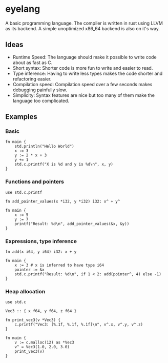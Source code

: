 # eyelang

A basic programming language. The compiler is written in rust using LLVM as its backend.
A simple unoptimized x86_64 backend is also on it's way.

## Ideas
- Runtime Speed: The language should make it possible to write code about as fast as C.
- Short syntax: Shorter code is more fun to write and easier to read.
- Type inference: Having to write less types makes the code shorter and refactoring easier.
- Compilation speed: Compilation speed over a few seconds makes debugging painfully slow.
- Simplicity: Syntax features are nice but too many of them make the language too complicated.


## Examples

### Basic
```
fn main {
    std.println("Hello World")
    x := 3
    y := 2 * x + 3
    y += 1
    std.c.printf("X is %d and y is %d\n", x, y)
}
```

### Functions and pointers
```
use std.c.printf

fn add_pointer_values(x *i32, y *i32) i32: x^ + y^

fn main {
    x := 5
    y := 7
    printf("Result: %d\n", add_pointer_values(&x, &y))
}
```

### Expressions, type inference
```
fn add(x i64, y i64) i32: x + y

fn main {
    x := 3 # x is inferred to have type i64
    pointer := &x
    std.c.printf("Result: %d\n", if 1 < 2: add(pointer^, 4) else -1)
}
```

### Heap allocation
```
use std.c

Vec3 :: { x f64, y f64, z f64 }

fn print_vec3(v *Vec3) {
    c.printf("Vec3: [%.1f, %.1f, %.1f]\n", v^.x, v^.y, v^.z)
}

fn main {
    v := c.malloc(12) as *Vec3
    v^ = Vec3(1.0, 2.0, 3.0)
    print_vec3(v)
}
```
